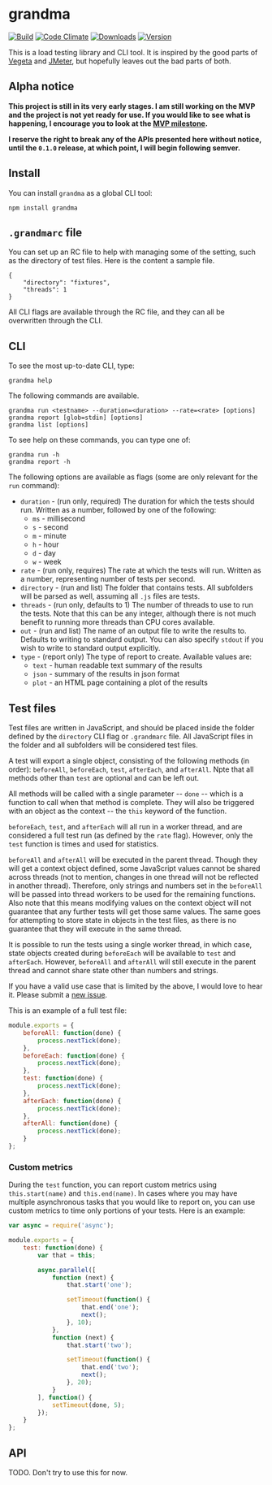 # grandma

[![Build][1]][2] [![Code Climate][5]][6] [![Downloads][7]][8] [![Version][9]][8]

[1]: https://travis-ci.org/catdad/grandma.svg?branch=master
[2]: https://travis-ci.org/catdad/grandma

[5]: https://codeclimate.com/github/catdad/grandma/badges/gpa.svg
[6]: https://codeclimate.com/github/catdad/grandma

[7]: https://img.shields.io/npm/dm/grandma.svg
[8]: https://www.npmjs.com/package/grandma
[9]: https://img.shields.io/npm/v/grandma.svg

This is a load testing library and CLI tool. It is inspired by the good parts of [Vegeta](https://github.com/tsenart/vegeta) and [JMeter](http://jmeter.apache.org/), but hopefully leaves out the bad parts of both.

## Alpha notice

**This project is still in its very early stages. I am still working on the MVP and the project is not yet ready for use. If you would like to see what is happening, I encourage you to look at the [MVP milestone](https://github.com/catdad/grandma/milestones/mvp).**

**I reserve the right to break any of the APIs presented here without notice, until the `0.1.0` release, at which point, I will begin following semver.**

## Install

You can install `grandma` as a global CLI tool:

    npm install grandma

## `.grandmarc` file

You can set up an RC file to help with managing some of the setting, such as the directory of test files. Here is the content a sample file.

```
{
    "directory": "fixtures",
    "threads": 1
}
```

All CLI flags are available through the RC file, and they can all be overwritten through the CLI.

## CLI

To see the most up-to-date CLI, type:

    grandma help

The following commands are available.

    grandma run <testname> --duration=<duration> --rate=<rate> [options]
    grandma report [glob=stdin] [options]
    grandma list [options]

To see help on these commands, you can type one of:

    grandma run -h
    grandma report -h

The following options are available as flags (some are only relevant for the `run` command):

- `duration` - (run only, required) The duration for which the tests should run. Written as a number, followed by one of the following:
  - `ms` - millisecond
  - `s` - second
  - `m` - minute
  - `h` - hour
  - `d` - day
  - `w` - week
- `rate` - (run only, requires) The rate at which the tests will run. Written as a number, representing number of tests per second.
- `directory` - (run and list) The folder that contains tests. All subfolders will be parsed as well, assuming all `.js` files are tests.
- `threads` - (run only, defaults to 1) The number of threads to use to run the tests. Note that this can be any integer, although there is not much benefit to running more threads than CPU cores available.
- `out` - (run and list) The name of an output file to write the results to. Defaults to writing to standard output. You can also specify `stdout` if you wish to write to standard output explicitly.
- `type` - (report only) The type of report to create. Available values are:
    - `text` - human readable text summary of the results
    - `json` - summary of the results in json format
    - `plot` - an HTML page containing a plot of the results

## Test files

Test files are written in JavaScript, and should be placed inside the folder defined by the `directory` CLI flag or `.grandmarc` file. All JavaScript files in the folder and all subfolders will be considered test files.

A test will export a single object, consisting of the following methods (in order): `beforeAll`, `beforeEach`, `test`, `afterEach`, and `afterAll`. Npte that all methods other than `test` are optional and can be left out.

All methods will be called with a single parameter -- `done` -- which is a function to call when that method is complete. They will also be triggered with an object as the context -- the `this` keyword of the function.

`beforeEach`, `test`, and `afterEach` will all run in a worker thread, and are considered a full test run (as defined by the `rate` flag). However, only the `test` function is times and used for statistics.

`beforeAll` and `afterAll` will be executed in the parent thread. Though they will get a context object defined, some JavaScript values cannot be shared across threads (not to mention, changes in one thread will not be reflected in another thread). Therefore, only strings and numbers set in the `beforeAll` will be passed into thread workers to be used for the remaining functions. Also note that this means modifying values on the context object will not guarantee that any further tests will get those same values. The same goes for attempting to store state in objects in the test files, as there is no guarantee that they will execute in the same thread.

It is possible to run the tests using a single worker thread, in which case, state objects created during `beforeEach` will be available to `test` and `afterEach`. However, `beforeAll` and `afterAll` will still execute in the parent thread and cannot share state other than numbers and strings.

If you have a valid use case that is limited by the above, I would love to hear it. Please submit a [new issue](https://github.com/catdad/grandma/issues/new).

This is an example of a full test file:

```javascript
module.exports = {
    beforeAll: function(done) {
        process.nextTick(done);
    },
    beforeEach: function(done) {
        process.nextTick(done);
    },
    test: function(done) {
        process.nextTick(done);
    },
    afterEach: function(done) {
        process.nextTick(done);
    },
    afterAll: function(done) {
        process.nextTick(done);
    }
};
```

### Custom metrics

During the `test` function, you can report custom metrics using `this.start(name)` and `this.end(name)`. In cases where you may have multiple asynchronous tasks that you would like to report on, you can use custom metrics to time only portions of your tests. Here is an example:

```javascript
var async = require('async');

module.exports = {
    test: function(done) {
        var that = this;

        async.parallel([
            function (next) {
                that.start('one');

                setTimeout(function() {
                    that.end('one');
                    next();
                }, 10);
            },
            function (next) {
                that.start('two');

                setTimeout(function() {
                    that.end('two');
                    next();
                }, 20);
            }
        ], function() {
            setTimeout(done, 5);
        });
    }
};
```

## API

TODO. Don't try to use this for now.
